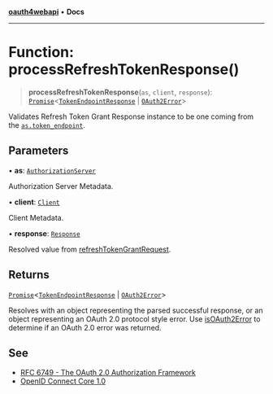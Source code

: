[**oauth4webapi**](../README.md) • **Docs**

***

# Function: processRefreshTokenResponse()

> **processRefreshTokenResponse**(`as`, `client`, `response`): [`Promise`](https://developer.mozilla.org/docs/Web/JavaScript/Reference/Global_Objects/Promise)\<[`TokenEndpointResponse`](../interfaces/TokenEndpointResponse.md) \| [`OAuth2Error`](../interfaces/OAuth2Error.md)\>

Validates Refresh Token Grant Response instance to be one coming from the
[`as.token_endpoint`](../interfaces/AuthorizationServer.md#token_endpoint).

## Parameters

• **as**: [`AuthorizationServer`](../interfaces/AuthorizationServer.md)

Authorization Server Metadata.

• **client**: [`Client`](../interfaces/Client.md)

Client Metadata.

• **response**: [`Response`](https://developer.mozilla.org/docs/Web/API/Response)

Resolved value from [refreshTokenGrantRequest](refreshTokenGrantRequest.md).

## Returns

[`Promise`](https://developer.mozilla.org/docs/Web/JavaScript/Reference/Global_Objects/Promise)\<[`TokenEndpointResponse`](../interfaces/TokenEndpointResponse.md) \| [`OAuth2Error`](../interfaces/OAuth2Error.md)\>

Resolves with an object representing the parsed successful response, or an object
  representing an OAuth 2.0 protocol style error. Use [isOAuth2Error](isOAuth2Error-1.md) to determine if an
  OAuth 2.0 error was returned.

## See

 - [RFC 6749 - The OAuth 2.0 Authorization Framework](https://www.rfc-editor.org/rfc/rfc6749.html#section-6)
 - [OpenID Connect Core 1.0](https://openid.net/specs/openid-connect-core-1_0.html#RefreshTokens)
